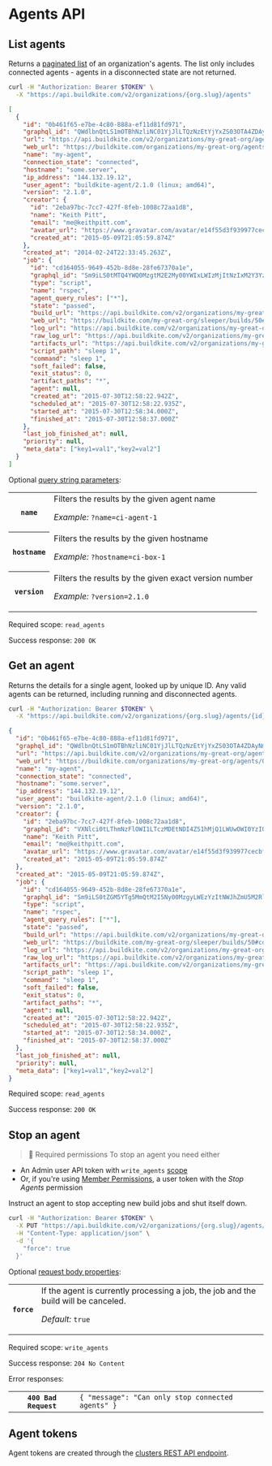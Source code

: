 # Agents API


## List agents

Returns a [paginated list](<%= paginated_resource_docs_url %>) of an organization's agents. The list only includes connected agents - agents in a disconnected state are not returned.

```bash
curl -H "Authorization: Bearer $TOKEN" \
  -X "https://api.buildkite.com/v2/organizations/{org.slug}/agents"
```

```json
[
  {
    "id": "0b461f65-e7be-4c80-888a-ef11d81fd971",
    "graphql_id": "QWdlbnQtLS1mOTBhNzliNC01YjJlLTQzNzEtYjYxZS03OTA4ZDAyNmUyN2E=",
    "url": "https://api.buildkite.com/v2/organizations/my-great-org/agents/my-agent",
    "web_url": "https://buildkite.com/organizations/my-great-org/agents/0b461f65-e7be-4c80-888a-ef11d81fd971",
    "name": "my-agent",
    "connection_state": "connected",
    "hostname": "some.server",
    "ip_address": "144.132.19.12",
    "user_agent": "buildkite-agent/2.1.0 (linux; amd64)",
    "version": "2.1.0",
    "creator": {
      "id": "2eba97bc-7cc7-427f-8feb-1008c72aa1d8",
      "name": "Keith Pitt",
      "email": "me@keithpitt.com",
      "avatar_url": "https://www.gravatar.com/avatar/e14f55d3f939977cecbf51b64ff6f861",
      "created_at": "2015-05-09T21:05:59.874Z"
    },
    "created_at": "2014-02-24T22:33:45.263Z",
    "job": {
      "id": "cd164055-9649-452b-8d8e-28fe67370a1e",
      "graphql_id": "Sm9iLS0tMTQ4YWQ0MzgtM2E2My00YWIxLWIzMjItNzIxM2Y3YzJhMWFi",
      "type": "script",
      "name": "rspec",
      "agent_query_rules": ["*"],
      "state": "passed",
      "build_url": "https://api.buildkite.com/v2/organizations/my-great-org/pipelines/sleeper/builds/50",
      "web_url": "https://buildkite.com/my-great-org/sleeper/builds/50#cd164055-9649-452b-8d8e-28fe67370a1e",
      "log_url": "https://api.buildkite.com/v2/organizations/my-great-org/pipelines/sleeper/builds/50/jobs/cd164055-9649-452b-8d8e-28fe67370a1e/log",
      "raw_log_url": "https://api.buildkite.com/v2/organizations/my-great-org/pipelines/sleeper/builds/50/jobs/cd164055-9649-452b-8d8e-28fe67370a1e/log.txt",
      "artifacts_url": "https://api.buildkite.com/v2/organizations/my-great-org/pipelines/sleeper/builds/50/jobs/cd164055-9649-452b-8d8e-28fe67370a1e/artifacts",
      "script_path": "sleep 1",
      "command": "sleep 1",
      "soft_failed": false,
      "exit_status": 0,
      "artifact_paths": "*",
      "agent": null,
      "created_at": "2015-07-30T12:58:22.942Z",
      "scheduled_at": "2015-07-30T12:58:22.935Z",
      "started_at": "2015-07-30T12:58:34.000Z",
      "finished_at": "2015-07-30T12:58:37.000Z"
    },
    "last_job_finished_at": null,
    "priority": null,
    "meta_data": ["key1=val1","key2=val2"]
  }
]
```

Optional [query string parameters](/docs/api#query-string-parameters):

<table>
<tbody>
  <tr><th><code>name</code></th><td>Filters the results by the given agent name<p class="Docs__api-param-eg"><em>Example:</em> <code>?name=ci-agent-1</code></p></td></tr>
  <tr><th><code>hostname</code></th><td>Filters the results by the given hostname<p class="Docs__api-param-eg"><em>Example:</em> <code>?hostname=ci-box-1</code></p></td></tr>
  <tr><th><code>version</code></th><td>Filters the results by the given exact version number<p class="Docs__api-param-eg"><em>Example:</em> <code>?version=2.1.0</code></p></td></tr>
</tbody>
</table>

Required scope: `read_agents`

Success response: `200 OK`

## Get an agent

Returns the details for a single agent, looked up by unique ID. Any valid agents can be returned, including running and disconnected agents.

```bash
curl -H "Authorization: Bearer $TOKEN" \
  -X "https://api.buildkite.com/v2/organizations/{org.slug}/agents/{id}"
```

```json
{
  "id": "0b461f65-e7be-4c80-888a-ef11d81fd971",
  "graphql_id": "QWdlbnQtLS1mOTBhNzliNC01YjJlLTQzNzEtYjYxZS03OTA4ZDAyNmUyN2E=",
  "url": "https://api.buildkite.com/v2/organizations/my-great-org/agents/my-agent",
  "web_url": "https://buildkite.com/organizations/my-great-org/agents/0b461f65-e7be-4c80-888a-ef11d81fd971",
  "name": "my-agent",
  "connection_state": "connected",
  "hostname": "some.server",
  "ip_address": "144.132.19.12",
  "user_agent": "buildkite-agent/2.1.0 (linux; amd64)",
  "version": "2.1.0",
  "creator": {
    "id": "2eba97bc-7cc7-427f-8feb-1008c72aa1d8",
    "graphql_id": "VXNlci0tLThmNzFlOWI1LTczMDEtNDI4ZS1hMjQ1LWUwOWI0YzI0OWRiZg==",
    "name": "Keith Pitt",
    "email": "me@keithpitt.com",
    "avatar_url": "https://www.gravatar.com/avatar/e14f55d3f939977cecbf51b64ff6f861",
    "created_at": "2015-05-09T21:05:59.874Z"
  },
  "created_at": "2015-05-09T21:05:59.874Z",
  "job": {
    "id": "cd164055-9649-452b-8d8e-28fe67370a1e",
    "graphql_id": "Sm9iLS0tZGM5YTg5MmQtM2I5Ny00MzgyLWEzYzItNWJhZmU5M2RlZWI1",
    "type": "script",
    "name": "rspec",
    "agent_query_rules": ["*"],
    "state": "passed",
    "build_url": "https://api.buildkite.com/v2/organizations/my-great-org/pipelines/sleeper/builds/50",
    "web_url": "https://buildkite.com/my-great-org/sleeper/builds/50#cd164055-9649-452b-8d8e-28fe67370a1e",
    "log_url": "https://api.buildkite.com/v2/organizations/my-great-org/pipelines/sleeper/builds/50/jobs/cd164055-9649-452b-8d8e-28fe67370a1e/log",
    "raw_log_url": "https://api.buildkite.com/v2/organizations/my-great-org/pipelines/sleeper/builds/50/jobs/cd164055-9649-452b-8d8e-28fe67370a1e/log.txt",
    "artifacts_url": "https://api.buildkite.com/v2/organizations/my-great-org/pipelines/sleeper/builds/50/jobs/cd164055-9649-452b-8d8e-28fe67370a1e/artifacts",
    "script_path": "sleep 1",
    "command": "sleep 1",
    "soft_failed": false,
    "exit_status": 0,
    "artifact_paths": "*",
    "agent": null,
    "created_at": "2015-07-30T12:58:22.942Z",
    "scheduled_at": "2015-07-30T12:58:22.935Z",
    "started_at": "2015-07-30T12:58:34.000Z",
    "finished_at": "2015-07-30T12:58:37.000Z"
  },
  "last_job_finished_at": null,
  "priority": null,
  "meta_data": ["key1=val1","key2=val2"]
}
```

Required scope: `read_agents`

Success response: `200 OK`

## Stop an agent

> 📘 Required permissions
> To stop an agent you need either
- An Admin user API token with `write_agents` <a href="/docs/apis/managing-api-tokens#token-scopes">scope</a>
- Or, if you're using <a href="/docs/team-management/permissions#member-permissions">Member Permissions</a>, a user token with the <em>Stop Agents</em> permission

Instruct an agent to stop accepting new build jobs and shut itself down.

```bash
curl -H "Authorization: Bearer $TOKEN" \
  -X PUT "https://api.buildkite.com/v2/organizations/{org.slug}/agents/{id}/stop" \
  -H "Content-Type: application/json" \
  -d '{
    "force": true
  }'
```

Optional [request body properties](/docs/api#request-body-properties):

<table>
<tbody>
  <tr><th><code>force</code></th><td>If the agent is currently processing a job, the job and the build will be canceled.<p class="Docs__api-param-eg"><em>Default:</em> <code>true</code></p></td></tr>
</tbody>
</table>

Required scope: `write_agents`

Success response: `204 No Content`

Error responses:

<table>
<tbody>
  <tr><th><code>400 Bad Request</code></th><td><code>{ "message": "Can only stop connected agents" }</code></td></tr>
</tbody>
</table>

## Agent tokens

Agent tokens are created through the [clusters REST API endpoint](/docs/apis/rest-api/clusters#agent-tokens).
